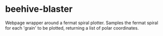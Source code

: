# beehive-blaster
Webpage wrapper around a fermat spiral plotter.
Samples the fermat spiral for each 'grain' to be plotted, returning a list of polar coordinates.